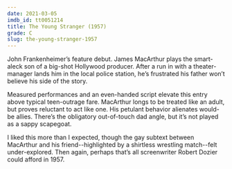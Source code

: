 ```yaml
---
date: 2021-03-05
imdb_id: tt0051214
title: The Young Stranger (1957)
grade: C
slug: the-young-stranger-1957
---
```


John Frankenheimer’s feature debut. James MacArthur plays the smart-aleck son of a big-shot Hollywood producer. After a run in with a theater-manager lands him in the local police station, he’s frustrated his father won’t believe his side of the story.

<!-- end -->

Measured performances and an even-handed script elevate this entry above typical teen-outrage fare. MacArthur longs to be treated like an adult, but proves reluctant to act like one. His petulant behavior alienates would-be allies. There’s the obligatory out-of-touch dad angle, but it’s not played as a sappy scapegoat.

I liked this more than I expected, though the gay subtext between MacArthur and his friend--highlighted by a shirtless wrestling match--felt under-explored. Then again, perhaps that’s all screenwriter Robert Dozier could afford in 1957.